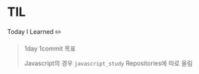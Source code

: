 # TIL
Today I Learned :pencil2:

> 1day 1commit 목표
>
> Javascript의 경우 `javascript_study` Repositories에 따로 올림